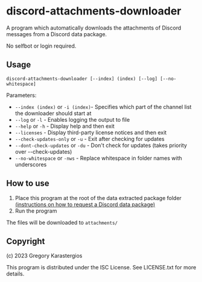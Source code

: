 discord-attachments-downloader
====================================
A program which automatically downloads the attachments of Discord messages from a Discord data package.

No selfbot or login required.

Usage
-------------------------------------
    discord-attachments-downloader [--index] (index) [--log] [--no-whitespace]

Parameters:

* `--index (index)` or `-i (index)`- Specifies which part of the channel list the downloader should start at
* `--log` or `-l` - Enables logging the output to file
* `--help` or `-h` - Display help and then exit
* `--licenses` - Display third-party license notices and then exit
* `--check-updates-only` or `-u` - Exit after checking for updates
* `--dont-check-updates` or `-du` - Don't check for updates (takes priority over --check-updates)
* `--no-whitespace` or `-nws` - Replace whitespace in folder names with underscores

How to use
-------------------------------------
1. Place this program at the root of the data extracted package folder [(instructions on how to request a Discord data package)](https://support.discord.com/hc/en-us/articles/360004957991-Your-Discord-Data-Package)
2. Run the program

The files will be downloaded to `attachments/`

Copyright
-------------------------------------
(c) 2023 Gregory Karastergios

This program is distributed under the ISC License. See LICENSE.txt for more details.